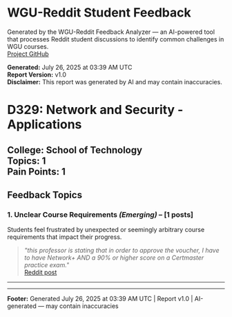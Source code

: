 # WGU-Reddit Student Feedback

Generated by the WGU-Reddit Feedback Analyzer — an AI-powered tool that processes Reddit student discussions to identify common challenges in WGU courses.  
[Project GitHub](https://wgudataninja.github.io/wgu-reddit-monitoring-pipeline/)

**Generated:** July 26, 2025 at 03:39 AM UTC  
**Report Version:** v1.0  
**Disclaimer:** This report was generated by AI and may contain inaccuracies.  
# D329: Network and Security - Applications
**College:** School of Technology  
**Topics:** 1  
**Pain Points:** 1  
---
## Feedback Topics
### 1. Unclear Course Requirements _(Emerging)_ – [1 posts]
Students feel frustrated by unexpected or seemingly arbitrary course requirements that impact their progress.  
> _"this professor is stating that in order to approve the voucher, I have to have Network+ AND a 90% or higher score on a Certmaster practice exam."_  
> [Reddit post](https://reddit.com/comments/1c95hsq)  
---
---
**Footer:** Generated July 26, 2025 at 03:39 AM UTC | Report v1.0 | AI-generated — may contain inaccuracies  